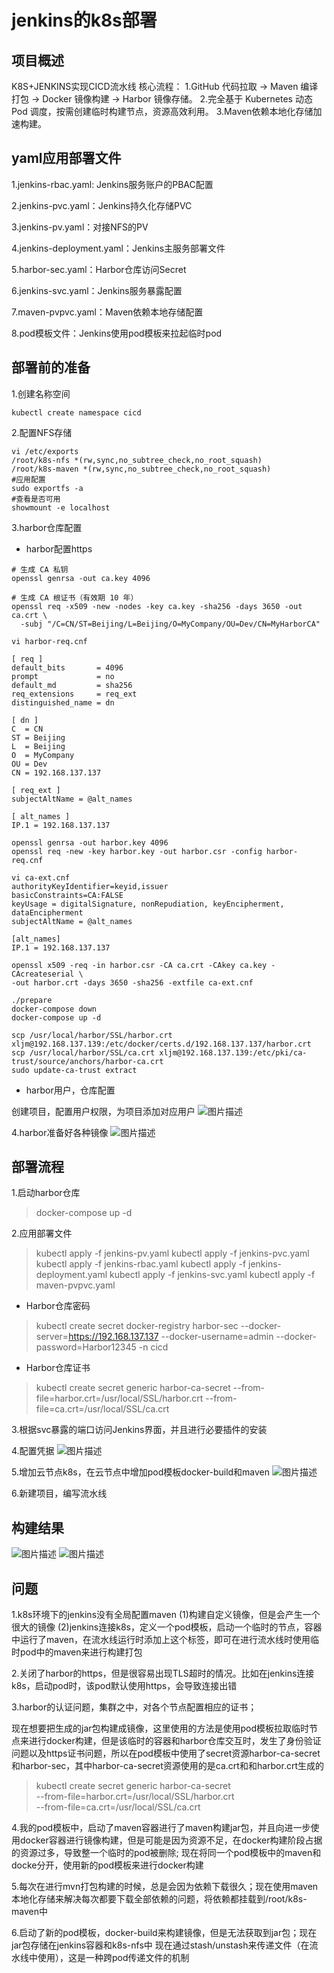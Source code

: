 # jenkins的k8s部署

## 项目概述

K8S+JENKINS实现CICD流水线
核心流程：
1.GitHub 代码拉取 → Maven 编译打包 → Docker 镜像构建 → Harbor 镜像存储。
2.完全基于 Kubernetes 动态 Pod 调度，按需创建临时构建节点，资源高效利用。
3.Maven依赖本地化存储加速构建。

## yaml应用部署文件

1.jenkins-rbac.yaml: Jenkins服务账户的PBAC配置

2.jenkins-pvc.yaml：Jenkins持久化存储PVC

3.jenkins-pv.yaml：对接NFS的PV

4.jenkins-deployment.yaml：Jenkins主服务部署文件

5.harbor-sec.yaml：Harbor仓库访问Secret

6.jenkins-svc.yaml：Jenkins服务暴露配置

7.maven-pvpvc.yaml：Maven依赖本地存储配置

8.pod模板文件：Jenkins使用pod模板来拉起临时pod

## 部署前的准备

1.创建名称空间

```shell
kubectl create namespace cicd
```

2.配置NFS存储

```shell
vi /etc/exports
/root/k8s-nfs *(rw,sync,no_subtree_check,no_root_squash)
/root/k8s-maven *(rw,sync,no_subtree_check,no_root_squash)
#应用配置
sudo exportfs -a
#查看是否可用
showmount -e localhost
```

3.harbor仓库配置

- harbor配置https

```shell
# 生成 CA 私钥
openssl genrsa -out ca.key 4096

# 生成 CA 根证书（有效期 10 年）
openssl req -x509 -new -nodes -key ca.key -sha256 -days 3650 -out ca.crt \
  -subj "/C=CN/ST=Beijing/L=Beijing/O=MyCompany/OU=Dev/CN=MyHarborCA"

vi harbor-req.cnf

[ req ]
default_bits       = 4096
prompt             = no
default_md         = sha256
req_extensions     = req_ext
distinguished_name = dn

[ dn ]
C  = CN
ST = Beijing
L  = Beijing
O  = MyCompany
OU = Dev
CN = 192.168.137.137

[ req_ext ]
subjectAltName = @alt_names

[ alt_names ]
IP.1 = 192.168.137.137

openssl genrsa -out harbor.key 4096
openssl req -new -key harbor.key -out harbor.csr -config harbor-req.cnf

vi ca-ext.cnf
authorityKeyIdentifier=keyid,issuer
basicConstraints=CA:FALSE
keyUsage = digitalSignature, nonRepudiation, keyEncipherment, dataEncipherment
subjectAltName = @alt_names

[alt_names]
IP.1 = 192.168.137.137

openssl x509 -req -in harbor.csr -CA ca.crt -CAkey ca.key -CAcreateserial \
-out harbor.crt -days 3650 -sha256 -extfile ca-ext.cnf

./prepare
docker-compose down
docker-compose up -d

scp /usr/local/harbor/SSL/harbor.crt xljm@192.168.137.139:/etc/docker/certs.d/192.168.137.137/harbor.crt
scp /usr/local/harbor/SSL/ca.crt xljm@192.168.137.139:/etc/pki/ca-trust/source/anchors/harbor-ca.crt
sudo update-ca-trust extract

```

- harbor用户，仓库配置

创建项目，配置用户权限，为项目添加对应用户
![图片描述](https://github.com/xljmzhc/k8s-jenkins/blob/master/images/image.png)

4.harbor准备好各种镜像
![图片描述](https://github.com/xljmzhc/k8s-jenkins/blob/master/images/image-5.png)

## 部署流程

1.启动harbor仓库
>docker-compose up -d

2.应用部署文件
>kubectl apply -f jenkins-pv.yaml
kubectl apply -f jenkins-pvc.yaml
kubectl apply -f jenkins-rbac.yaml
kubectl apply -f jenkins-deployment.yaml
kubectl apply -f jenkins-svc.yaml
kubectl apply -f maven-pvpvc.yaml

- Harbor仓库密码

>kubectl create secret docker-registry harbor-sec   --docker-server=https://192.168.137.137   --docker-username=admin   --docker-password=Harbor12345   -n cicd

- Harbor仓库证书

>kubectl create secret generic harbor-ca-secret --from-file=harbor.crt=/usr/local/SSL/harbor.crt --from-file=ca.crt=/usr/local/SSL/ca.crt

3.根据svc暴露的端口访问Jenkins界面，并且进行必要插件的安装

4.配置凭据
![图片描述](https://github.com/xljmzhc/k8s-jenkins/blob/master/images/image-1.png)

5.增加云节点k8s，在云节点中增加pod模板docker-build和maven
![图片描述](https://github.com/xljmzhc/k8s-jenkins/blob/master/images/image-2.png)

6.新建项目，编写流水线

## 构建结果

![图片描述](https://github.com/xljmzhc/k8s-jenkins/blob/master/images/image-3.png)
![图片描述](https://github.com/xljmzhc/k8s-jenkins/blob/master/images/image-4.png)

## 问题

1.k8s环境下的jenkins没有全局配置maven
(1)构建自定义镜像，但是会产生一个很大的镜像
(2)jenkins连接k8s，定义一个pod模板，启动一个临时的节点，容器中运行了maven，在流水线运行时添加上这个标签，即可在进行流水线时使用临时pod中的maven来进行构建打包

2.关闭了harbor的https，但是很容易出现TLS超时的情况。比如在jenkins连接k8s，启动pod时，该pod默认使用https，会导致连接出错

3.harbor的认证问题，集群之中，对各个节点配置相应的证书；

现在想要把生成的jar包构建成镜像，这里使用的方法是使用pod模板拉取临时节点来进行docker构建，但是该临时的容器和harbor仓库交互时，发生了身份验证问题以及https证书问题，所以在pod模板中使用了secret资源harbor-ca-secret和harbor-sec，其中harbor-ca-secret资源使用的是ca.crt和和harbor.crt生成的
>kubectl create secret generic harbor-ca-secret \
  --from-file=harbor.crt=/usr/local/SSL/harbor.crt \
  --from-file=ca.crt=/usr/local/SSL/ca.crt

4.我的pod模板中，启动了maven容器进行了maven构建jar包，并且向进一步使用docker容器进行镜像构建，但是可能是因为资源不足，在docker构建阶段占据的资源过多，导致整一个临时的pod被删除;
现在将同一个pod模板中的maven和docke分开，使用新的pod模板来进行docker构建

5.每次在进行mvn打包构建的时候，总是会因为依赖下载很久；现在使用maven本地化存储来解决每次都要下载全部依赖的问题，将依赖都挂载到/root/k8s-maven中

6.启动了新的pod模板，docker-build来构建镜像，但是无法获取到jar包；现在jar包存储在jenkins容器和k8s-nfs中
现在通过stash/unstash来传递文件（在流水线中使用），这是一种跨pod传递文件的机制
